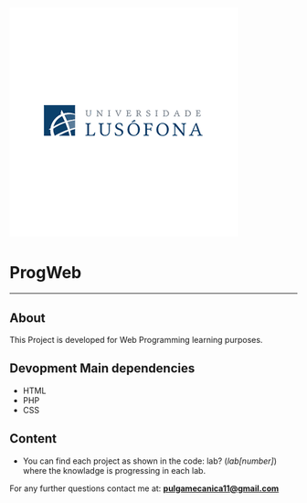 <h1>
	<img src="lab1/img/lusofona.png">
</h1>

# ProgWeb

---

## About

This Project is developed for Web Programming learning purposes.

## Devopment Main dependencies

- HTML
- PHP
- CSS

## Content
- You can find each project as shown in the code: lab? (*lab[number]*) where the knowladge is progressing in each lab.

For any further questions contact me at: **pulgamecanica11@gmail.com**